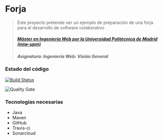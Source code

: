 # Forja
> Este proyecto pretende ser un ejemplo de preparación de una forja para el desarrollo de software colaborativo
> ##### [Máster en Ingeniería Web por la Universidad Politécnica de Madrid (miw-upm)](http://miw.etsisi.upm.es)
> ##### Asignatura: *Ingeniería Web: Visión General*

### Estado del código

[![Build Status](https://travis-ci.org/miw-upm/IWVG-forge.svg?branch=develop)](https://travis-ci.org/miw-upm/IWVG-forge)

![Quality Gate](https://sonarcloud.io/api/project_badges/measure?project=es.upm.miw%3AIWVG-forge&metric=alert_status)


### Tecnologías necesarias
* Java
* Maven
* GitHub
* Travis-ci
* Sonarcloud
